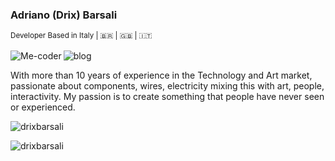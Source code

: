 ### Adriano (Drix) Barsali 
<sup>Developer Based in Italy | 🇧🇷 | 🇬🇧 | 🇮🇹</sup><br/><br/>
![blog](https://img.shields.io/badge/Blogger-FF5722?style=for-the-badge&logo=blogger&logoColor=white)
[<img align="left" alt="Me-coder" src="https://img.shields.io/badge/Linkedin-Adriano%20Barsali-blue?style=flat-square&logo=linkedin" />][linkedin]<br/>

With more than 10 years of experience in the Technology and Art market, passionate about components, wires, electricity mixing this with art, people, interactivity. My passion is to create something that people have never seen or experienced.

<p><img align="center" src="https://github-readme-stats.vercel.app/api?username=drixbarsali&show_icons=true&theme=dark&locale=en" alt="drixbarsali" /></p>

<p><img align="left" src="https://github-readme-stats.vercel.app/api/top-langs?username=drixbarsali&show_icons=true&theme=dark&locale=en&layout=compact" alt="drixbarsali" /></p>


[blog]: https://spacedrix.blogspot.com/
[linkedin]: https://www.linkedin.com/in/adriano-barsali/
[medium]: https://medium.com/@drixbarsali



